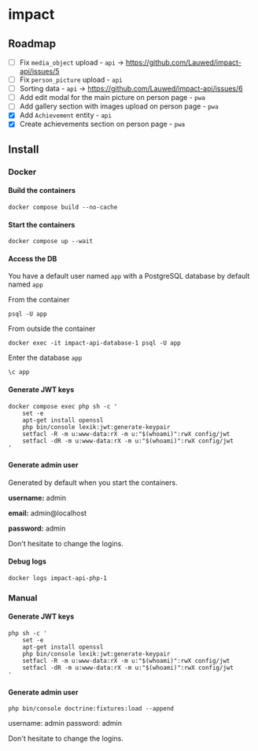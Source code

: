 # impact

## Roadmap

- [ ] Fix `media_object` upload - `api` -> https://github.com/Lauwed/impact-api/issues/5
- [ ] Fix `person_picture` upload - `api`
- [ ] Sorting data - `api` -> https://github.com/Lauwed/impact-api/issues/6
- [ ] Add edit modal for the main picture on person page - `pwa`
- [ ] Add gallery section with images upload on person page - `pwa`
- [x] Add `Achievement` entity - `api`
- [x] Create achievements section on person page - `pwa`

## Install

### Docker

#### Build the containers
```
docker compose build --no-cache
```

#### Start the containers
```
docker compose up --wait
```

#### Access the DB

You have a default user named `app` with a PostgreSQL database by default named `app`

From the container
```
psql -U app
```
From outside the container
```
docker exec -it impact-api-database-1 psql -U app
```
Enter the database `app`
```
\c app
```

#### Generate JWT keys

```
docker compose exec php sh -c '
    set -e
    apt-get install openssl
    php bin/console lexik:jwt:generate-keypair
    setfacl -R -m u:www-data:rX -m u:"$(whoami)":rwX config/jwt
    setfacl -dR -m u:www-data:rX -m u:"$(whoami)":rwX config/jwt
'
```

#### Generate admin user
Generated by default when you start the containers.

**username:** admin

**email:** admin@localhost

**password:** admin

Don't hesitate to change the logins.

#### Debug logs
```
docker logs impact-api-php-1
```

### Manual

#### Generate JWT keys

```
php sh -c '
    set -e
    apt-get install openssl
    php bin/console lexik:jwt:generate-keypair
    setfacl -R -m u:www-data:rX -m u:"$(whoami)":rwX config/jwt
    setfacl -dR -m u:www-data:rX -m u:"$(whoami)":rwX config/jwt
'
```

#### Generate admin user

```
php bin/console doctrine:fixtures:load --append
```

username: admin
password: admin

Don't hesitate to change the logins.